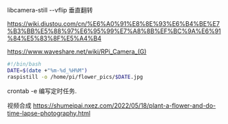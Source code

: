 libcamera-still --vflip 垂直翻转


https://wiki.diustou.com/cn/%E6%A0%91%E8%8E%93%E6%B4%BE%E7%B3%BB%E5%88%97%E6%95%99%E7%A8%8B%EF%BC%9A%E6%91%84%E5%83%8F%E5%A4%B4

https://www.waveshare.net/wiki/RPi_Camera_(G)

``` bash
#!/bin/bash
DATE=$(date +"%m-%d_%H%M")
raspistill -o /home/pi/flower_pics/$DATE.jpg

```

crontab -e  编写定时任务.

视频合成
https://shumeipai.nxez.com/2022/05/18/plant-a-flower-and-do-time-lapse-photography.html